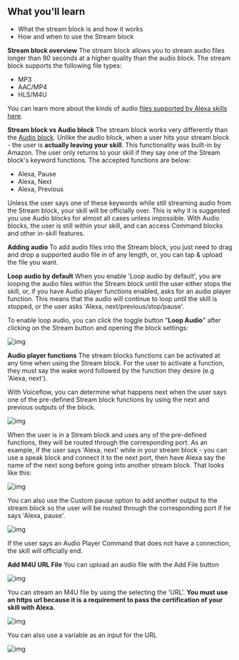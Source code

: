 ## **What you'll learn**

- What the stream block is and how it works
- How and when to use the Stream block

**Stream block overview** The stream block allows you to stream audio files longer than 90 seconds at a higher quality than the audio block. The stream block supports the following file types:

- MP3
- AAC/MP4
- HLS/M4U

You can learn more about the kinds of audio [files supported by Alexa skills here](https://learn.voiceflow.com/build-alexa-skills-without-coding/alexa-skill-audio-files).

**Stream block vs Audio block** The stream block works very differently than the [Audio block](https://learn.voiceflow.com/build-alexa-skills-without-coding/basic-blocks-tutorials/audio-blocks). Unlike the audio block, when a user hits your stream block - the user is **actually leaving your skill**. This functionality was built-in by Amazon. The user only returns to your skill if they say one of the Stream block's keyword functions. The accepted functions are below:

- Alexa, Pause
- Alexa, Next
- Alexa, Previous

Unless the user says one of these keywords while still streaming audio from the Stream block, your skill will be officially over. This is why it is suggested you use Audio blocks for almost all cases unless impossible. With Audio blocks, the user is still within your skill, and can access Command blocks and other in-skill features.

**Adding audio** To add audio files into the Stream block, you just need to drag and drop a supported audio file in of any length, or, you can tap & upload the file you want.

**Loop audio by default** When you enable 'Loop audio by default', you are looping the audio files within the Stream block until the user either stops the skill, or, if you have Audio player functions enabled, asks for an audio player function. This means that the audio will continue to loop until the skill is stopped, or the user asks 'Alexa, next/previous/stop/pause'. 

To enable loop audio, you can click the toggle button "**Loop Audio**" after clicking on the Stream button and opening the block settings:

![img](https://downloads.intercomcdn.com/i/o/110256032/27f7421b2bfb4e8a1870a480/image.png)

**Audio player functions** The stream blocks functions can be activated at any time when using the Stream block. For the user to activate a function, they must say the wake word followed by the function they desire (e.g 'Alexa, next').

With Voiceflow, you can determine what happens next when the user says one of the pre-defined Stream block functions by using the next and previous outputs of the block.

![img](https://downloads.intercomcdn.com/i/o/110256319/8c1fcde8c8498a5b4615f3a0/image.png)

When the user is in a Stream block and uses any of the pre-defined functions, they will be routed through the corresponding port. As an example, if the user says 'Alexa, next' while in your stream block - you can use a speak block and connect it to the next port, then have Alexa say the name of the next song before going into another stream block. That looks like this:

![img](https://downloads.intercomcdn.com/i/o/110256590/47a167eaf6eaadcc544fddd8/image.png)

You can also use the Custom pause option to add another output to the stream block so the user will be routed through the corresponding port if he says 'Alexa, pause'.

![img](https://downloads.intercomcdn.com/i/o/110256831/97973bdd68c3777738f728a3/image.png)

If the user says an Audio Player Command that does not have a connection, the skill will officially end. 

**Add M4U URL File** You can upload an audio file with the Add File button

![img](https://downloads.intercomcdn.com/i/o/110257554/9476c8852f495b1b24d181f3/image.png)

You can stream an M4U file by using the selecting the 'URL'. **You must use an https url because it is a requirement to pass the certification of your skill with Alexa.**

![img](https://downloads.intercomcdn.com/i/o/110257241/5797435774b942da3d0b312e/image.png)

You can also use a variable as an input for the URL

![img](https://downloads.intercomcdn.com/i/o/110257928/aa1b03ad2ca0c15f4b3cc248/image.png)

